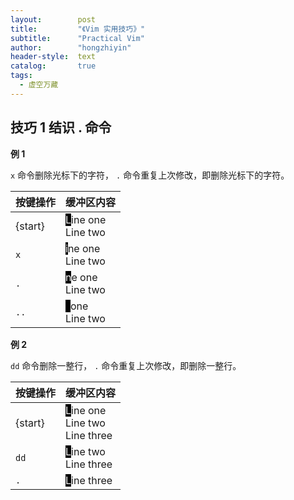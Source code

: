 ```yaml
---
layout:        post
title:         "《Vim 实用技巧》"
subtitle:      "Practical Vim"
author:        "hongzhiyin"
header-style:  text
catalog:       true
tags:
  - 虚空万藏
---
```


## 技巧 1 结识 . 命令

**例 1**

`x` 命令删除光标下的字符， `.` 命令重复上次修改，即删除光标下的字符。

| 按键操作 | 缓冲区内容                                                   |
| -------- | ------------------------------------------------------------ |
| {start}  | <span style="color:white;background:black;">L</span>ine one<br />Line two |
| `x`      | <span style="color:white;background:black;">i</span>ne one<br />Line two |
| `.`      | <span style="color:white;background:black;">n</span>e one<br />Line two |
| `..`     | <span style="color:white;background:black;">&ensp;</span>one<br />Line two |



**例 2**

`dd` 命令删除一整行， `.` 命令重复上次修改，即删除一整行。

| 按键操作 | 缓冲区内容                                                   |
| -------- | ------------------------------------------------------------ |
| {start}  | <span style="color:white;background:black;">L</span>ine one<br />Line two<br />Line three |
| `dd`     | <span style="color:white;background:black;">L</span>ine two<br />Line three |
| `.`      | <span style="color:white;background:black;">L</span>ine three |